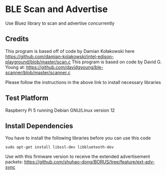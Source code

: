 # BLE Scan and Advertise
Use Bluez library to scan and advertise concurrently

## Credits

This program is based off of code by Damian Kołakowski here https://github.com/damian-kolakowski/intel-edison-playground/blob/master/scan.c
This program is based on code by David G. Young at: https://github.com/davidgyoung/ble-scanner/blob/master/scanner.c

Please follow the instructions in the above link to install necessary libraries

## Test Platform
Raspberry Pi 5 running Debian GNU/Linux version 12

## Install Dependencies

You have to install the following libraries before you can use this code

    sudo apt-get install libssl-dev libbluetooth-dev

Use with this firmware version to receive the extended advertisement packets: https://github.com/shuhao-dong/BORUS/tree/feature/ext-adv-sync

